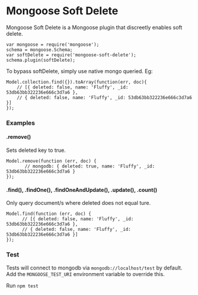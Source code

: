 Mongoose Soft Delete
====================

Mongoose Soft Delete is a Mongoose plugin that discreetly enables soft delete. 
```
var mongoose = require('mongoose');
schema = mongoose.Schema;
var softDelete = require('mongoose-soft-delete');
schema.plugin(softDelete);
```

To bypass softDelete, simply use native mongo queried.
Eg:
```
Model.collection.find({}).toArray(function(err, doc){
    // [{ deleted: false, name: 'Fluffy', _id: 53db63bb322236e666c3d7a6 },
    // { deleted: false, name: 'Fluffy', _id: 53db63bb322236e666c3d7a6 }]
});    
```      


### Examples

#### .remove()
Sets deleted key to true.
```
Model.remove(function (err, doc) {
       // mongodb: { deleted: true, name: 'Fluffy', _id: 53db63bb322236e666c3d7a6 }
});
```

#### .find(), .findOne(), .findOneAndUpdate(), .update(), .count()
Only query document/s where deleted does not equal ture.
```
Model.find(function (err, doc) {
      // [{ deleted: false, name: 'Fluffy', _id: 53db63bb322236e666c3d7a6 },
      // { deleted: false, name: 'Fluffy', _id: 53db63bb322236e666c3d7a6 }]
});
```

### Test
Tests will connect to mongodb via `mongodb://localhost/test` by default. Add the `MONGOOSE_TEST_URI` environment variable to override this. 

Run `npm test` 
